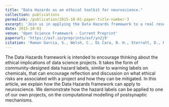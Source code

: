 ```yaml
---
title: "Data Hazards as an ethical toolkit for neuroscience."
collection: publications
permalink: /publication/2015-10-01-paper-title-number-3
excerpt: 'Join us in applying the Data Hazards framework to a real research case study and evaluate ethical risks.'
date: 2015-10-01
venue: 'Open Science Framework - Current Preprint'
paperurl: 'https://osf.io/preprints/osf/yn2j9'
citation: 'Roman Garcia, S., Welsh, C., Di Cara, N. H., Sterratt, D., Romano, N., & Stefan, M. I. (2024, March 11). Data Hazards as an ethical toolkit for neuroscience. https://doi.org/10.31219/osf.io/yn2j9'
---
```


The Data Hazards framework is intended to encourage thinking about the ethical implications of data science projects. It takes the form of community-designed data hazard labels, similar to warning labels on chemicals, that can encourage reflection and discussion on what ethical risks are associated with a project and how they can be mitigated. In this article, we explain how the Data Hazards framework can apply to neuroscience. We demonstrate how the hazard labels can be applied to one of our own projects, on the computational modelling of postsynaptic mechanisms.


